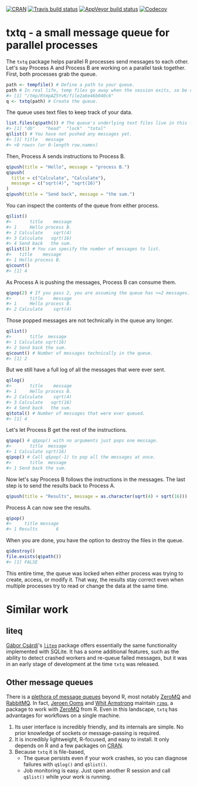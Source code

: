 
<!-- README.md is generated from README.Rmd. Please edit that file -->
[![CRAN](https://www.r-pkg.org/badges/version/txtq)](https://cran.r-project.org/package=txtq) [![Travis build status](https://travis-ci.org/wlandau/txtq.svg?branch=master)](https://travis-ci.org/wlandau/txtq) [![AppVeyor build status](https://ci.appveyor.com/api/projects/status/github/wlandau/txtq?branch=master&svg=true)](https://ci.appveyor.com/project/wlandau/txtq) [![Codecov](https://codecov.io/github/wlandau/txtq/coverage.svg?branch=master)](https://codecov.io/github/wlandau/txtq?branch=master)

txtq - a small message queue for parallel processes
==============================================================

The `txtq` package helps parallel R processes send messages to each other. Let's say Process A and Process B are working on a parallel task together. First, both processes grab the queue.

``` r
path <- tempfile() # Define a path to your queue.
path # In real life, temp files go away when the session exits, so be careful.
#> [1] "/tmp/RtmpAZ5YvK/file2a6e46b040c6"
q <- txtq(path) # Create the queue.
```

The queue uses text files to keep track of your data.

``` r
list.files(q$path()) # The queue's underlying text files live in this folder.
#> [1] "db"    "head"  "lock"  "total"
q$list() # You have not pushed any messages yet.
#> [1] title   message
#> <0 rows> (or 0-length row.names)
```

Then, Process A sends instructions to Process B.

``` r
q$push(title = "Hello", message = "process B.")
q$push(
  title = c("Calculate", "Calculate"),
  message = c("sqrt(4)", "sqrt(16)")
)
q$push(title = "Send back", message = "the sum.")
```

You can inspect the contents of the queue from either process.

``` r
q$list()
#>       title    message
#> 1     Hello process B.
#> 2 Calculate    sqrt(4)
#> 3 Calculate   sqrt(16)
#> 4 Send back   the sum.
q$list(1) # You can specify the number of messages to list.
#>   title    message
#> 1 Hello process B.
q$count()
#> [1] 4
```

As Process A is pushing the messages, Process B can consume them.

``` r
q$pop(2) # If you pass 2, you are assuming the queue has >=2 messages.
#>       title    message
#> 1     Hello process B.
#> 2 Calculate    sqrt(4)
```

Those popped messages are not technically in the queue any longer.

``` r
q$list()
#>       title  message
#> 1 Calculate sqrt(16)
#> 2 Send back the sum.
q$count() # Number of messages technically in the queue.
#> [1] 2
```

But we still have a full log of all the messages that were ever sent.

``` r
q$log()
#>       title    message
#> 1     Hello process B.
#> 2 Calculate    sqrt(4)
#> 3 Calculate   sqrt(16)
#> 4 Send back   the sum.
q$total() # Number of messages that were ever queued.
#> [1] 4
```

Let's let Process B get the rest of the instructions.

``` r
q$pop() # q$pop() with no arguments just pops one message.
#>       title  message
#> 1 Calculate sqrt(16)
q$pop() # Call q$pop(-1) to pop all the messages at once.
#>       title  message
#> 1 Send back the sum.
```

Now let's say Process B follows the instructions in the messages. The last step is to send the results back to Process A.

``` r
q$push(title = "Results", message = as.character(sqrt(4) + sqrt(16)))
```

Process A can now see the results.

``` r
q$pop()
#>     title message
#> 1 Results       6
```

When you are done, you have the option to destroy the files in the queue.

``` r
q$destroy()
file.exists(q$path())
#> [1] FALSE
```

This entire time, the queue was locked when either process was trying to create, access, or modify it. That way, the results stay correct even when multiple processes try to read or change the data at the same time.

Similar work
============

liteq
-----

[Gábor Csárdi](https://github.com/gaborcsardi)'s [`liteq`](https://github.com/r-lib/liteq) package offers essentially the same functionality implemented with SQLite. It has a some additional features, such as the ability to detect crashed workers and re-queue failed messages, but it was in an early stage of development at the time `txtq` was released.

Other message queues
--------------------

There is a [plethora of message queues](http://queues.io/) beyond R, most notably [ZeroMQ](http://zeromq.org) and [RabbitMQ](https://www.rabbitmq.com/). In fact, [Jeroen Ooms](http://github.com/jeroen) and [Whit Armstrong](https://github.com/armstrtw) maintain [`rzmq`](https://github.com/ropensci/rzmq), a package to work with [ZeroMQ](http://zeromq.org) from R. Even in this landscape, `txtq` has advantages for workflows on a single machine.

1.  Its user interface is incredibly friendly, and its internals are simple. No prior knowledge of sockets or message-passing is required.
2.  It is incredibly lightweight, R-focused, and easy to install. It only depends on R and a few packages on [CRAN](https://cran.r-project.org).
3.  Because `txtq` it is file-based,
    -   The queue persists even if your work crashes, so you can diagnose failures with `q$log()` and `q$list()`.
    -   Job monitoring is easy. Just open another R session and call `q$list()` while your work is running.
